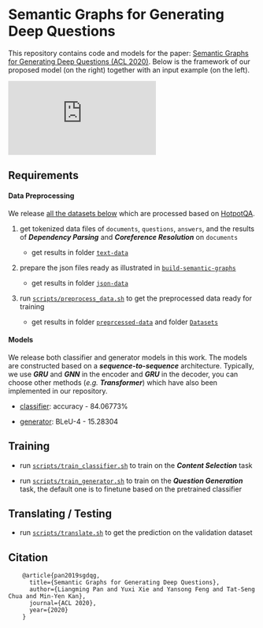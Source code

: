 # Semantic Graphs for Generating Deep Questions

This repository contains code and models for the paper: [Semantic Graphs for Generating Deep Questions (ACL 2020)](). Below is the framework of our proposed model (on the right) together with an input example (on the left).

![](https://github.com/YuxiXie/SG-Deep-Question-Generation/blob/master/model.pdf)

## Requirements

#### Data Preprocessing

We release [all the datasets below](https://drive.google.com/open?id=1vj2pWYZ7s08f4qP8vHAd3FEHnYa_CTnn) which are processed based on [HotpotQA](https://hotpotqa.github.io/). 

1. get tokenized data files of `documents`, `questions`, `answers`, and the results of ***Dependency Parsing*** and ***Coreference Resolution*** on `documents`

	* get results in folder [`text-data`](https://drive.google.com/open?id=11FxMXONXF4HJLzpWTaNfaAF_S5gFwklq)

2. prepare the json files ready as illustrated in [`build-semantic-graphs`](https://github.com/YuxiXie/SG-Deep-Question-Generation/tree/master/build-semantic-graphs)

	*  get results in folder [`json-data`](https://drive.google.com/open?id=1VHLOEcQaNdEGbyUVoGFXkdPbpR0-Lp9A)

3. run [`scripts/preprocess_data.sh`](https://github.com/YuxiXie/SG-Deep-Question-Generation/blob/master/scripts/preprocess_data.sh) to get the preprocessed data ready for training

	* get results in folder [`preprcessed-data`](https://drive.google.com/open?id=1hRAp40yABTq8ZMk1iVq74iOq4sZ7HPZq) and folder [`Datasets`](https://drive.google.com/open?id=1rlLq4f_T7vGpIzhF4a9cwQlygxmwF7Zv)

#### Models

We release both classifier and generator models in this work. The models are constructed based on a ***sequence-to-sequence*** architecture. Typically, we use ***GRU*** and ***GNN*** in the encoder and ***GRU*** in the decoder, you can choose other methods (*e.g.* ***Transformer***) which have also been implemented in our repository.

* [classifier](https://drive.google.com/uc?id=18QiTTGwXJ6K-GTVGQS3Bmkv981qrCoA6&export=download): accuracy - 84.06773%

* [generator](https://drive.google.com/uc?id=1BwFxjiB4oK48PJOPldRaMSVCn9hofs--&export=download): BLeU-4 - 15.28304

## Training

* run [`scripts/train_classifier.sh`](https://github.com/YuxiXie/SG-Deep-Question-Generation/blob/master/scripts/train_classifier.sh) to train on the ***Content Selection*** task

* run [`scripts/train_generator.sh`](https://github.com/YuxiXie/SG-Deep-Question-Generation/blob/master/scripts/train_generator.sh) to train on the ***Question Generation*** task, the default one is to finetune based on the pretrained classifier

## Translating / Testing

* run [`scripts/translate.sh`](https://github.com/YuxiXie/SG-Deep-Question-Generation/blob/master/scripts/translate.sh) to get the prediction on the validation dataset

## Citation
```
    @article{pan2019sgdqg,
      title={Semantic Graphs for Generating Deep Questions},
      author={Liangming Pan and Yuxi Xie and Yansong Feng and Tat-Seng Chua and Min-Yen Kan},
      journal={ACL 2020},
      year={2020}
    }
```
